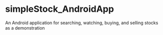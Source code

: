 # simpleStock_AndroidApp
An Android application for searching, watching, buying, and selling stocks as a demonstration 
